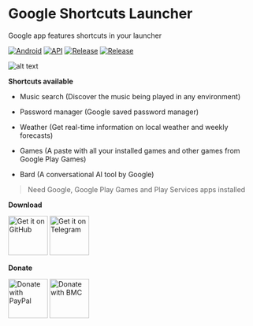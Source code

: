# Google Shortcuts Launcher
Google app features shortcuts in your launcher

[![Android](https://img.shields.io/badge/Platform-Android-green.svg?style=flat-square)](https://www.android.com) [![API](https://img.shields.io/badge/API-21%2B-orange.svg?logo=android&style=flat-square)](https://developer.android.com/studio/releases/platforms) [![Release](https://img.shields.io/github/v/release/WSTxda/Google-Shortcuts-Launcher?color=blue&label=Release&style=flat-square)](https://github.com/WSTxda/Google-Shortcuts-Launcher/releases) [![Release](https://img.shields.io/github/downloads/WSTxda/Google-Shortcuts-Launcher/total?color=brightgrey&style=flat-square)](https://github.com/WSTxda/Google-Shortcuts-Launcher/releases)

![alt text](https://raw.githubusercontent.com/WSTxda/Google-Shortcuts-Launcher/main/images/Banner.svg)

**Shortcuts available**

- Music search (Discover the music being played in any environment)

- Password manager (Google saved password manager)

- Weather (Get real-time information on local weather and weekly forecasts)

- Games (A paste with all your installed games and other games from Google Play Games)

- Bard (A conversational AI tool by Google)

>Need Google, Google Play Games and Play Services apps installed

**Download**

[<img src="https://raw.githubusercontent.com/WSTxda/QP-Gallery-Releases/master/Images/GitHub.svg"
      alt='Get it on GitHub'
      height="80">](https://github.com/WSTxda/Google-Shortcuts-Launcher/releases/latest) [<img src="https://raw.githubusercontent.com/WSTxda/QP-Gallery-Releases/master/Images/Telegram.svg"
      alt='Get it on Telegram'
      height="80">](https://t.me/WSTprojects)

**Donate**

[<img src="https://raw.githubusercontent.com/WSTxda/QP-Gallery-Releases/master/Images/PayPal.svg"
      alt='Donate with PayPal'
      height="80">](https://bit.ly/2lV0E6u) [<img src="https://raw.githubusercontent.com/WSTxda/QP-Gallery-Releases/master/Images/BMC.svg"
      alt='Donate with BMC'
      height="80">](https://www.buymeacoffee.com/wstxda)

